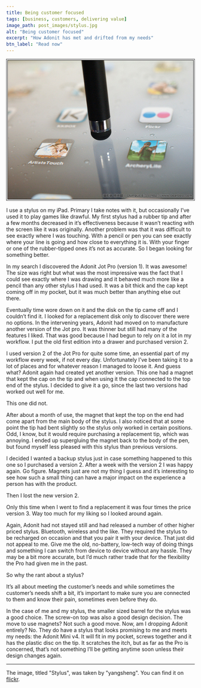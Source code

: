 ```yaml
---
title: Being customer focused
tags: [business, customers, delivering value]
image_path: post_images/stylus.jpg
alt: "Being customer focused"
excerpt: "How Adonit has met and drifted from my needs"
btn_label: "Read now"
---
```

![Stylus][image]

I use a stylus on my iPad. Primary I take notes with it, but occasionally I’ve used it to play games like drawful. My first stylus had a rubber tip and after a few months decreased in it’s effectiveness because it wasn’t reacting with the screen like it was originally. Another problem was that it was difficult to see exactly where I was touching. With a pencil or pen you can see exactly where your line is going and how close to everything it is. With your finger or one of the rubber-tipped ones it’s not as accurate. So I began looking for something better.

In my search I discovered the Adonit Jot Pro (version 1). It was awesome! The size was right but what was the most impressive was the fact that I could see exactly where I was drawing and it behaved much more like a pencil than any other stylus I had used. It was a bit thick and the cap kept coming off in my pocket, but it was much better than anything else out there.

Eventually time wore down on it and the disk on the tip came off and I couldn’t find it. I looked for a replacement disk only to discover there were no options. In the intervening years, Adonit had moved on to manufacture another version of the Jot pro. It was thinner but still had many of the features I liked. That was good because I had begun to rely on it a lot in my workflow. I put the old first edition into a drawer and purchased version 2.

I used version 2 of the Jot Pro for quite some time, an essential part of my workflow every week, if not every day. Unfortunately I’ve been taking it to a lot of places and for whatever reason I managed to loose it. And guess what? Adonit again had created yet another version. This one had a magnet that kept the cap on the tip and when using it the cap connected to the top end of the stylus. I decided to give it a go, since the last two versions had worked out well for me.

This one did not.

After about a month of use, the magnet that kept the top on the end had come apart from the main body of the stylus. I also noticed that at some point the tip had bent slightly so the stylus only worked in certain positions. Odd, I know, but it would require purchasing a replacement tip, which was annoying. I ended up supergluing the magnet back to the body of the pen, but found myself less pleased with this stylus than previous versions.

I decided I wanted a backup stylus just in case something happened to this one so I purchased a version 2. After a week with the version 2 I was happy again. Go figure. Magnets just are not my thing I guess and it’s interesting to see how such a small thing can have a major impact on the experience a person has with the product.

Then I lost the new version 2.

Only this time when I went to find a replacement it was four times the price version 3. Way too much for my liking so I looked around again. 

Again, Adonit had not stayed still and had released a number of other higher priced stylus. Bluetooth, wireless and the like. They required the stylus to be recharged on occasion and that you pair it with your device. That just did not appeal to me. Give me the old, no-battery, low-tech way of doing things and something I can switch from device to device without any hassle. They may be a bit more accurate, but I’d much rather trade that for the flexibility the Pro had given me in the past.

So why the rant about a stylus?

It’s all about meeting the customer’s needs and while sometimes the customer’s needs shift a bit, it’s important to make sure you are connected to them and know their pain, sometimes even before they do.

In the case of me and my stylus, the smaller sized barrel for the stylus was a good choice. The screw-on top was also a good design decision. The move to use magnets? Not such a good move. Now, am I dropping Adonit entirely? No. They do have a stylus that looks promising to me and meets my needs: the Adonit Mini v4. It will fit in my pocket, screws together and it has the plastic disc on the tip. It scratches the itch, but as far as the Pro is concerned, that’s not something I’ll be getting anytime soon unless their design changes again.

---
The image, titled "Stylus", was taken by "yangsheng". You can find it on [flickr][flickr].

[image]: /images/post_images/stylus.jpg
[flickr]: https://www.flickr.com/photos/yangsheng/5239236877